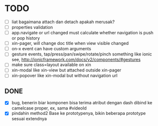 # TODO

- [ ] liat bagaimana attach dan detach apakah merusak?
- [ ] properties validation
- [ ] app.navigate or url changed must calculate whether navigation is push or pop history
- [ ] xin-pager, will change doc title when view visible changed
- [ ] on-x event can have custom arguments
- [ ] gesture events, tap/press/pan/swipe/rotate/pinch something like ionic see, http://ionicframework.com/docs/v2/components/#gestures
- [ ] make sure class=layout available on xin
- [ ] xin-modal like xin-view but attached outside xin-pager
- [ ] xin-popover like xin-modal but without navigation url

## DONE
- [x] bug, benerin biar komponen bisa terima atribut dengan dash dibind ke camelcase proper, ex, <x-x video-id="foo"> sama #videoId
- [x] pindahin method2 Base ke prototypenya, bikin beberapa prototype sesuai extendnya
